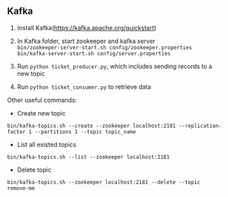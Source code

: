 ## Kafka
1. Install Kafka(https://kafka.apache.org/quickstart)
2. In Kafka folder, start zookeeper and kafka server  
```bin/zookeeper-server-start.sh config/zookeeper.properties```  
```bin/kafka-server-start.sh config/server.properties```

3. Run ```python ticket_producer.py```, which includes sending records to a new topic
4. Run ```python ticket_consumer.py``` to retrieve data


Other useful commands:
* Create new topic

```bin/kafka-topics.sh --create --zookeeper localhost:2181 --replication-factor 1 --partitions 1 --topic topic_name```
* List all existed topics

```bin/kafka-topics.sh --list --zookeeper localhost:2181```
* Delete topic

```bin/kafka-topics.sh --zookeeper localhost:2181 --delete --topic remove-me```
